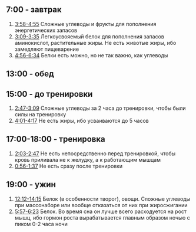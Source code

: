 ## 7:00 - завтрак
1. [3:58-4:55](https://youtu.be/pfhomRYU31E?t=238) Сложные углеводы и фрукты для пополнения энергетических запасов
1. [3:09-3:35](https://youtu.be/pfhomRYU31E?t=189) Легкоусвояемый белок для пополнения запасов аминокислот, растительные жиры. Не есть животые жиры, ибо замедляют пищеварение
1. [4:56-6:34](https://youtu.be/pfhomRYU31E?t=296) Белки есть можно, но не так важно, как углеводы

## 13:00 - обед

## 15:00 - до тренировки
1. [2:47-3:09](https://youtu.be/J7BfVQlc58Y?t=167) Сложные углеводы за 2 часа до тренировки, чтобы были силы на тренировку
1. [4:01-4:17](https://youtu.be/J7BfVQlc58Y?t=241) Не есть жиры, ибо усваиваются до 5 часов

## 17:00-18:00 - тренировка
1. [2:03-2:47](https://youtu.be/J7BfVQlc58Y?t=123) Не есть непосредственно перед тренировкой, чтобы кровь приливала не к желудку, а к работающим мышцам
1. [0:56-1:37](https://youtu.be/yXhkD5S_Y1E?t=56) Не есть сразу после тренировки

## 19:00 - ужин
1. [12:12-14:15](https://youtu.be/r-7ppP5B5SQ?t=732) Белок (в особенности творог), овощи. Сложные углеводы при массонаборе или вообще отказаться от них при жиросжигании
1. [5:57-6:23](https://youtu.be/pfhomRYU31E?t=357) Белок. Во время сна он лучше всего расходуется на рост мышц, ибо гормон роста вырабатывается главным образом ночью с пиком 0-2 часа ночи
